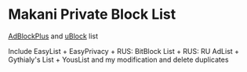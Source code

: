 # Makani Private Block List
[AdBlockPlus](https://adblockplus.org) and [uBlock](http://ublock.io) list

Include EasyList + EasyPrivacy + RUS: BitBlock List + RUS: RU AdList + Gythialy's List + YousList
and my modification and delete duplicates
